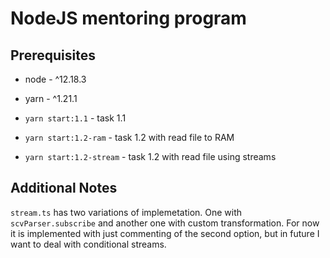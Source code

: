 # NodeJS mentoring program

## Prerequisites
* node - ^12.18.3
* yarn - ^1.21.1

* `yarn start:1.1` - task 1.1
* `yarn start:1.2-ram` - task 1.2 with read file to RAM
* `yarn start:1.2-stream` - task 1.2 with read file using streams

## Additional Notes
`stream.ts` has two variations of implemetation. One with `scvParser.subscribe` and another one with custom transformation. For now it is implemented with just commenting of the second option, but in future I want to deal with conditional streams.